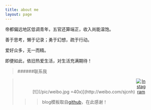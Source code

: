 ```yaml
---
title: about me
layout: page
---
```


帝都偏远地区低调青年，五官还算端正，收入尚能温饱。

善于思考，懒于记录；勇于幻想，疏于行动。

爱好众多，无一而精。

即便如此，依旧热爱生活，对生活充满期待！

>######联系我

><center>[![](/pic/weibo.jpg =40x)](http://weibo.com/sjcnh)<style>.ig-b- { display: inline-block; }
.ig-b- img { visibility: hidden; }
.ig-b-:hover { background-position: 0 -60px; } .ig-b-:active { background-position: 0 -120px; }
.ig-b-32 { width: 32px; height: 32px; background: url(//badges.instagram.com/static/images/ig-badge-sprite-32.png) no-repeat 0 0; }
@media only screen and (-webkit-min-device-pixel-ratio: 2), only screen and (min--moz-device-pixel-ratio: 2), only screen and (-o-min-device-pixel-ratio: 2 / 1), only screen and (min-device-pixel-ratio: 2), only screen and (min-resolution: 192dpi), only screen and (min-resolution: 2dppx) {
.ig-b-32 { background-image: url(//badges.instagram.com/static/images/ig-badge-sprite-32@2x.png); background-size: 60px 178px; } }</style>
<a href="http://instagram.com/theodoer?ref=badge" class="ig-b- ig-b-32"><img src="//badges.instagram.com/static/images/ig-badge-32.png" alt="Instagram" /></a>
</center>

>> blog模板取自[github](https://github.com/hhuai)，在此感谢！
